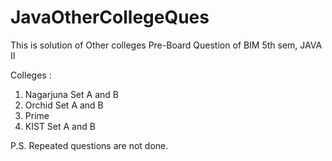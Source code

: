 # JavaOtherCollegeQues
This is solution of Other colleges Pre-Board Question of BIM 5th sem, JAVA II

Colleges : 
1. Nagarjuna Set A and B
2. Orchid Set A and B
3. Prime 
4. KIST Set A and B


P.S. Repeated questions are not done.

